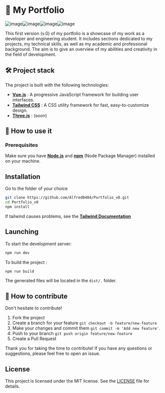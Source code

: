 # 📖 My Portfolio

![image](https://img.shields.io/badge/Vite-B73BFE?style=for-the-badge&logo=vite&logoColor=FFD62E)![image](https://img.shields.io/badge/Vue%20js-35495E?style=for-the-badge&logo=vuedotjs&logoColor=4FC08D)![image](https://img.shields.io/badge/Tailwind_CSS-38B2AC?style=for-the-badge&logo=tailwind-css&logoColor=white)![image](https://img.shields.io/badge/npm-CB3837?style=for-the-badge&logo=npm&logoColor=white)

This first version (v.0) of my portfolio is a showcase of my work as a developer and engineering student.
It includes sections dedicated to my projects, my technical skills, as well as my academic and professional background. The aim is to give an overview of my abilities and creativity in the field of development.

## 🛠️ Project stack

The project is built with the following technologies:

- **[Vue.js](https://vuejs.org/)** : A progressive JavaScript framework for building user interfaces.
- **[Tailwind CSS](https://tailwindcss.com/)** : A CSS utility framework for fast, easy-to-customize design.
- **[Three.js](https://threejs.org/)** : (soon)

## 🚀 How to use it

### Prerequisites

Make sure you have **[Node.js](https://nodejs.org/fr)** and **[npm](https://www.npmjs.com/)** (Node Package Manager) installed on your machine.

## Installation

Go to the folder of your choice

```bash
git clone https://github.com/Alfred0404/Portfolio_v0.git
cd Portfolio_v0
npm install
```
If tailwind causes problems, see the **[Tailwind Documentation](https://tailwindcss.com/docs/guides/vite#vue)**

## Launching

To start the development server:
```bash
npm run dev
```

To build the project :
```bash
npm run build
```

The generated files will be located in the `dist/.` folder.

## 🤝 How to contribute

Don't hesitate to contribute!

1. Fork the project
2. Create a branch for your feature
    `git checkout -b feature/new-feature`
3. Make your changes and commit them
    `git commit -m 'Add new feature'`.
4. Push to your branch
    `git push origin feature/new-feature`
5. Create a Pull Request

Thank you for taking the time to contribute! If you have any questions or suggestions, please feel free to open an issue.

## License

This project is licensed under the MIT license. See the [LICENSE](LICENSE) file for details.